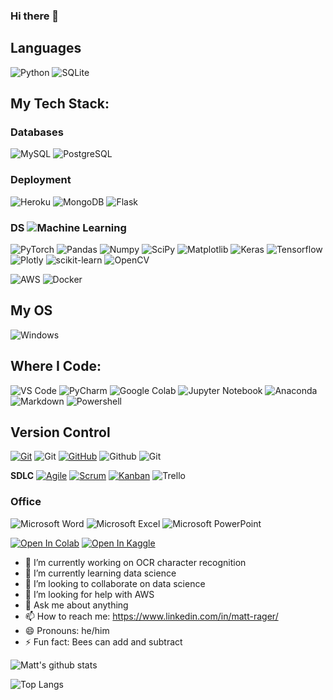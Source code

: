 ### Hi there 👋

## Languages
![Python](https://img.shields.io/badge/-Python-black?style=flat&logo=python)
![SQLite](https://img.shields.io/badge/sqlite-black.svg?style=flat&logo=sqlite)

## My Tech Stack:
### Databases
![MySQL](https://img.shields.io/badge/-MySQL-black?style=flat&logo=mysql&link=https://github.com/Quananhle)
![PostgreSQL](https://img.shields.io/badge/-PostgreSQL-black?style=flat&logo=postgresql)

### Deployment
![Heroku](http://img.shields.io/badge/-Heroku-430098?style=flat&logo=heroku&logoColor=white)
![MongoDB](https://img.shields.io/badge/MongoDB-black.svg?&style=flat&logo=mongodb)
![Flask](https://img.shields.io/badge/-Flask-0d7963?style=flat&logo=flask)

### DS ![Machine Learning](https://img.shields.io/badge/-Machine%20Learning-102230?style=flat) </br>
![PyTorch](https://img.shields.io/badge/-PyTorch-EE4C2C?style=flat&logo=PyTorch&logoColor=white&link=https://github.com/Quananhle/Python-AWS-TradingAI)
![Pandas](https://img.shields.io/badge/-Pandas-150458?style=flat&logo=Pandas&link=https://github.com/Quananhle/Python-AWS-TradingAI)
![Numpy](https://img.shields.io/badge/-Numpy-lightgray?style=flat&logo=Numpy&logoColor=white&link=https://github.com/Quananhle/Python-AWS-TradingAI)
![SciPy](https://img.shields.io/badge/SciPy-%230C55A5.svg?style=flat&logo=scipy&logoColor=%white)
![Matplotlib](https://img.shields.io/badge/-Matplotlib-black?style=flat&logo=Matplotlib&logoColor=white&link=https://github.com/Quananhle/Python-AWS-TradingAI)
![Keras](https://img.shields.io/badge/-Keras-D00000?style=flat&logo=Keras&link=https://github.com/Quananhle/Python-AWS-TradingAI)
![Tensorflow](https://img.shields.io/badge/-Tensorflow-gray?style=flat&logo=tensorflow&link=https://github.com/Quananhle/Python-AWS-TradingAI)
![Plotly](https://img.shields.io/badge/Plotly-%233F4F75.svg?style=flat&logo=plotly&logoColor=white)
![scikit-learn](https://img.shields.io/badge/scikit--learn-black.svg?style=flat&logo=scikit-learn)
![OpenCV](https://img.shields.io/badge/opencv-%23white.svg?style=flat&logo=opencv)


![AWS](https://img.shields.io/badge/AWS-%23FF9900.svg?style=flat&logo=amazon-aws&logoColor=white)
![Docker](https://img.shields.io/badge/-Docker-black?style=flat&logo=docker&link=https://github.com/BRdhanani)

## My OS
![Windows](https://img.shields.io/badge/Windows-0078D6?style=flat&logo=windows&logoColor=white)
 
## Where I Code:
![VS Code](http://img.shields.io/badge/-VS%20Code-black?style=flat&logo=visual%20studio%20code)
![PyCharm](https://img.shields.io/badge/pycharm-black?style=flat&logo=pycharm)
![Google Colab](https://colab.research.google.com/assets/colab-badge.svg)
![Jupyter Notebook](https://img.shields.io/badge/Jupyter_Notebook%20-black.svg?&style=flat&logo=jupyter)
![Anaconda](https://img.shields.io/badge/Anaconda-black.svg?style=flat&logo=anaconda)
![Markdown](https://img.shields.io/badge/-Markdown-333333?style=flat&logo=markdown)
![Powershell](http://img.shields.io/badge/-Powershell-black?style=flat-square&logo=powershell&logoColor=ffffff)

## Version Control
[![Git](https://img.shields.io/badge/-Git-black?style=flat&logo=git&link=https://github.com/Quananhle)](https://github.com/Quananhle)
![Git](https://img.shields.io/badge/-Git-000000?style=flat&logo=git)
[![GitHub](https://img.shields.io/badge/-GitHub-181717?style=flat&logo=github&link=https://github.com/Quananhle)](https://github.com/Quananhle)
![Github](https://img.shields.io/badge/-Github-000000?style=flat&logo=github)
![Git](https://img.shields.io/badge/git%20-%23F05033.svg?&style=flat&logo=git&logoColor=white) <br />

**SDLC**
[![Agile](https://img.shields.io/badge/Agile-blue?style=flat&logo=Agile&logoColor=white&link=https://github.com/Quananhle "Agile")](https://github.com/Quananhle)
[![Scrum](https://img.shields.io/badge/Scrum-green?style=flat&logo=Scrum&logoColor=white&link=https://github.com/Quananhle "Scrum")](https://github.com/Quananhle)
[![Kanban](https://img.shields.io/badge/Kanban-red?style=flat&logo=Kanban&logoColor=white&link=https://github.com/Quananhle "Kanban")](https://github.com/Quananhle)
![Trello](https://img.shields.io/badge/Trello-%23026AA7.svg?style=flat&logo=Trello&logoColor=white)

### Office
![Microsoft Word](https://img.shields.io/badge/-Microsoft%20Word-164ead?style=flat&logo=microsoft%20word)
![Microsoft Excel](https://img.shields.io/badge/-Microsoft%20Excel-026f39?style=flat&logo=microsoft%20excel)
![Microsoft PowerPoint](https://img.shields.io/badge/-Microsoft%20PowerPoint-b9361a?style=flat&logo=microsoft%20powerpoint)

<a href="https://colab.research.google.com/github/ultralytics/yolov5/blob/master/tutorial.ipynb"><img src="https://colab.research.google.com/assets/colab-badge.svg" alt="Open In Colab"></a> <a href="https://www.kaggle.com/ultralytics/yolov5"><img src="https://kaggle.com/static/images/open-in-kaggle.svg" alt="Open In Kaggle"></a>

- 🔭 I’m currently working on OCR character recognition
- 🌱 I’m currently learning data science
- 👯 I’m looking to collaborate on data science
- 🤔 I’m looking for help with AWS
- 💬 Ask me about anything
- 📫 How to reach me: https://www.linkedin.com/in/matt-rager/
- 😄 Pronouns: he/him
- ⚡ Fun fact: Bees can add and subtract

![Matt's github stats](https://github-readme-stats.vercel.app/api?username=ragerdude&count_private=true&show_icons=true&theme=dark&include_all_commits=true)

![Top Langs](https://github-readme-stats.vercel.app/api/top-langs/?username=ragerdude&theme=dark)
